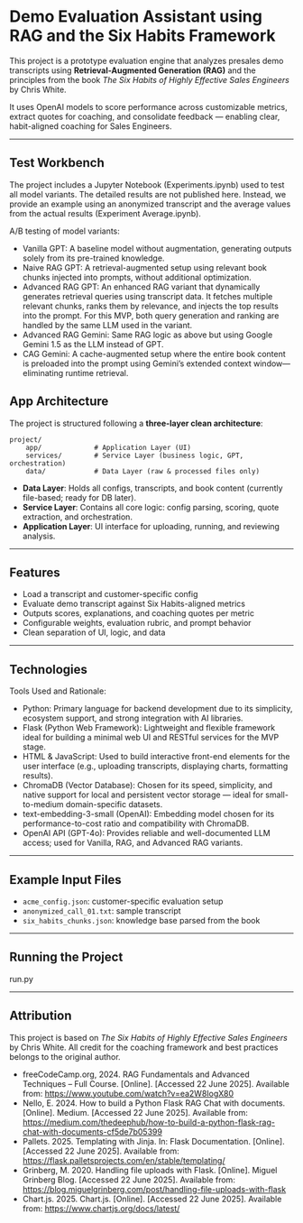 # Demo Evaluation Assistant using RAG and the Six Habits Framework

This project is a prototype evaluation engine that analyzes presales demo transcripts using **Retrieval-Augmented Generation (RAG)** and the principles from the book *The Six Habits of Highly Effective Sales Engineers* by Chris White.

It uses OpenAI models to score performance across customizable metrics, extract quotes for coaching, and consolidate feedback — enabling clear, habit-aligned coaching for Sales Engineers.

---
## Test Workbench

The project includes a Jupyter Notebook (Experiments.ipynb) used to test all model variants. The detailed results are not published here. Instead, we provide an example using an anonymized transcript and the average values from the actual results (Experiment Average.ipynb).

A/B testing of model variants:
* Vanilla GPT: A baseline model without augmentation, generating outputs solely from its pre-trained knowledge.
* Naive RAG GPT: A retrieval-augmented setup using relevant book chunks injected into prompts, without additional optimization.
* Advanced RAG GPT: An enhanced RAG variant that dynamically generates retrieval queries using transcript data. It fetches multiple relevant chunks, ranks them by relevance, and injects the top results into the prompt. For this MVP, both query generation and ranking are handled by the same LLM used in the variant.
* Advanced RAG Gemini: Same RAG logic as above but using Google Gemini 1.5 as the LLM instead of GPT.
* CAG Gemini: A cache-augmented setup where the entire book content is preloaded into the prompt using Gemini’s extended context window—eliminating runtime retrieval.




## App Architecture

The project is structured following a **three-layer clean architecture**:

```
project/
    app/             # Application Layer (UI)
    services/        # Service Layer (business logic, GPT, orchestration)
    data/            # Data Layer (raw & processed files only)

```

* **Data Layer**: Holds all configs, transcripts, and book content (currently file-based; ready for DB later).
* **Service Layer**: Contains all core logic: config parsing, scoring, quote extraction, and orchestration.
* **Application Layer**: UI interface for uploading, running, and reviewing analysis.

---

## Features

* Load a transcript and customer-specific config
* Evaluate demo transcript against Six Habits-aligned metrics
* Outputs scores, explanations, and coaching quotes per metric
* Configurable weights, evaluation rubric, and prompt behavior
* Clean separation of UI, logic, and data

---

## Technologies

Tools Used and Rationale:
* Python: Primary language for backend development due to its simplicity, ecosystem support, and strong integration with AI libraries.
* Flask (Python Web Framework): Lightweight and flexible framework ideal for building a minimal web UI and RESTful services for the MVP stage.
* HTML & JavaScript: Used to build interactive front-end elements for the user interface (e.g., uploading transcripts, displaying charts, formatting results).
* ChromaDB (Vector Database): Chosen for its speed, simplicity, and native support for local and persistent vector storage — ideal for small-to-medium domain-specific datasets.
* text-embedding-3-small (OpenAI): Embedding model chosen for its performance-to-cost ratio and compatibility with ChromaDB.
* OpenAI API (GPT-4o): Provides reliable and well-documented LLM access; used for Vanilla, RAG, and Advanced RAG variants.


---

##  Example Input Files

* `acme_config.json`: customer-specific evaluation setup
* `anonymized_call_01.txt`: sample transcript
* `six_habits_chunks.json`: knowledge base parsed from the book

---

##  Running the Project

run.py



---

##  Attribution

This project is based on *The Six Habits of Highly Effective Sales Engineers* by Chris White. All credit for the coaching framework and best practices belongs to the original author.

* freeCodeCamp.org, 2024. RAG Fundamentals and Advanced Techniques – Full Course. [Online]. [Accessed 22 June 2025]. Available from: https://www.youtube.com/watch?v=ea2W8IogX80 
* Nello, E. 2024. How to build a Python Flask RAG Chat with documents. [Online]. Medium. [Accessed 22 June 2025]. Available from: https://medium.com/thedeephub/how-to-build-a-python-flask-rag-chat-with-documents-cf5de7b05399
* Pallets. 2025. Templating with Jinja. In: Flask Documentation. [Online]. [Accessed 22 June 2025]. Available from: https://flask.palletsprojects.com/en/stable/templating/
* Grinberg, M. 2020. Handling file uploads with Flask. [Online]. Miguel Grinberg Blog. [Accessed 22 June 2025]. Available from: https://blog.miguelgrinberg.com/post/handling-file-uploads-with-flask
* Chart.js. 2025. Chart.js. [Online]. [Accessed 22 June 2025]. Available from: https://www.chartjs.org/docs/latest/


